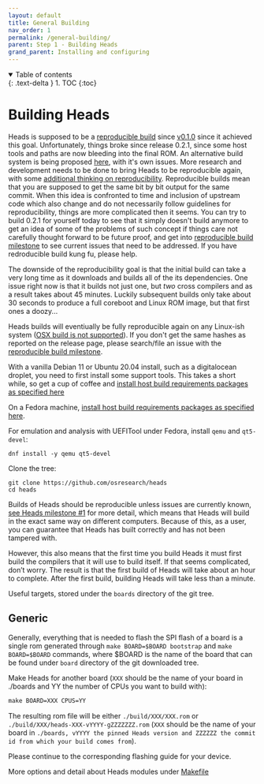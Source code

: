```yaml
---
layout: default
title: General Building
nav_order: 1
permalink: /general-building/
parent: Step 1 - Building Heads
grand_parent: Installing and configuring
---
```


<!-- markdownlint-disable MD033 -->
<details open markdown="block">
  <summary>
    Table of contents
  </summary>
  {: .text-delta }
1. TOC
{:toc}
</details>
<!-- markdownlint-enable MD033 -->


Building Heads
===

Heads is supposed to be a [reproducible build](https://reproducible-builds.org/)
 since [v0.1.0](https://github.com/osresearch/heads/releases/tag/v0.1.0) since it
 achieved this goal. Unfortunately, things broke since release 0.2.1, since some
 host tools and paths are now bleeding into the final ROM. An alternative build
 system is being proposed [here](https://github.com/osresearch/linux-builder),
 with it's own issues. More research and development needs to be done to bring
 Heads to be reproducible again, with some [additional thinking on reproducibility](https://github.com/osresearch/linux-builder/issues/1).
 Reproducible builds mean that you are supposed to get the same bit by bit output
 for the same commit. When this idea is confronted to time and inclusion of
 upstream code which also change and do not necessarily follow guidelines for
 reproducibility, things are more complicated then it seems. You can try to build
 0.2.1 for yourself today to see that it simply doesn't build anymore to get an
 idea of some of the problems of such concept if things care not carefully thought
 forward to be future proof, and get into [reproducible build milestone](https://github.com/osresearch/heads/milestone/1)
 to see current issues that need to be addressed. If you have redroducible build
 kung fu, please help.

The downside of the reproducibility goal is that the initial build can take a 
 very long time as it downloads and builds all of the its dependencies. One 
 issue right now is that it builds not just one, but *two* cross compilers and 
 as a result takes about 45 minutes.  Luckily subsequent builds only take about 
 30 seconds to produce a full coreboot and Linux ROM image, but that first ones 
 a doozy...

Heads builds will eventiually be fully reproducible again on any Linux-ish system
 ([OSX build is not supported](https://github.com/osresearch/heads/issues/96)).
 If you don't get the same hashes as reported on the release page, please 
 search/file an issue with the [reproducible build milestone](https://github.com/osresearch/heads/milestone/1).

With a vanilla Debian 11 or Ubuntu 20.04 install, such as a digitalocean
droplet, you need to first install some support tools. This takes a
short while, so get a cup of coffee and [install host build requirements packages as specified here](https://github.com/osresearch/heads/blob/master/.circleci/config.yml#L10-L11)

On a Fedora machine, [install host build requirements packages as specified here](https://github.com/osresearch/heads/blob/master/.gitlab-ci.yml.deprecated#L19).

For emulation and analysis with UEFITool under Fedora, install `qemu` and `qt5-devel`:

```shell
dnf install -y qemu qt5-devel
```

Clone the tree:

```shell
git clone https://github.com/osresearch/heads
cd heads
```

Builds of Heads should be reproducible unless issues are currently known,
 [see Heads milestone #1](https://github.com/osresearch/heads/milestone/1) for
 more detail, which means that Heads will build in the exact same way on
 different computers. Because of this, as a user, you can guarantee that Heads
 has built correctly and has not been tampered with.

However, this also means that the first time you build Heads it must first build
 the compilers that it will use to build itself. If that seems complicated,
 don’t worry. The result is that the first build of Heads will take about an
 hour to complete. After the first build, building Heads will take less than a
 minute.

Useful targets, stored under the `boards` directory of the git tree.


Generic
---

Generally, everything that is needed to flash the SPI flash of a board is a
 single rom generated through `make BOARD=$BOARD bootstrap` and `make BOARD=$BOARD` commands, where $BOARD is the
 name of the board that can be found under `board` directory of the git
 downloaded tree.

 Make Heads for another board (`XXX` should be the name of your board in ./boards and YY the number of CPUs you want to build with):

 ```Makefile
 make BOARD=XXX CPUS=YY
 ```

 The resulting rom file will be either `./build/XXX/XXX.rom` or
  `./build/XXX/heads-XXX-vYYYY-gZZZZZZZ.rom` (`XXX` should be the name of your board in
  `./boards, vYYYY the pinned Heads version and ZZZZZZ the commit id from which your build comes from`).

Please continue to the corresponding flashing guide for your device.

More options and detail about Heads modules under [Makefile](https://github.com/osresearch/heads/blob/master/Makefile)










